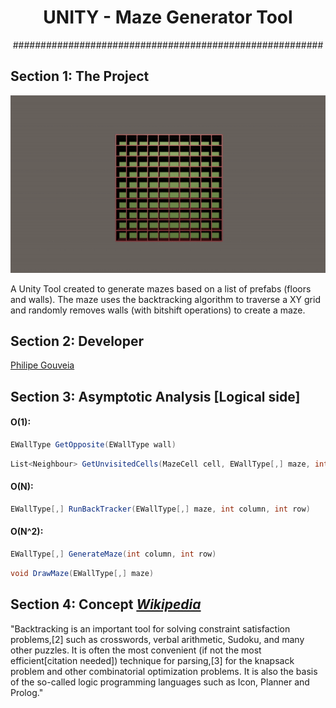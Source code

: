 <h1 align="center"> UNITY - Maze Generator Tool </h1>

<p align="center"> ######################################################## </p>

## Section 1: The Project

<p align="center"> <img src="./media/maze.gif"></p>


A Unity Tool created to generate mazes based on a list of prefabs (floors and walls). The maze uses the backtracking algorithm to traverse a XY grid and randomly removes walls (with bitshift operations) to create a maze. 

## Section 2: Developer 

[Philipe Gouveia](https://github.com/philipe-go)

## Section 3: Asymptotic Analysis [Logical side]

#### O(1):

```csharp
EWallType GetOpposite(EWallType wall)
```
```csharp
List<Neighbour> GetUnvisitedCells(MazeCell cell, EWallType[,] maze, int column, int row)
```

#### O(N):
```csharp
EWallType[,] RunBackTracker(EWallType[,] maze, int column, int row)
```
#### O(N^2):
```csharp
EWallType[,] GenerateMaze(int column, int row)
```
```csharp
void DrawMaze(EWallType[,] maze)
```

## Section 4: Concept *[Wikipedia](https://en.wikipedia.org/wiki/Backtracking)*

"Backtracking is an important tool for solving constraint satisfaction problems,[2] such as crosswords, verbal arithmetic, Sudoku, and many other puzzles. It is often the most convenient (if not the most efficient[citation needed]) technique for parsing,[3] for the knapsack problem and other combinatorial optimization problems. It is also the basis of the so-called logic programming languages such as Icon, Planner and Prolog."